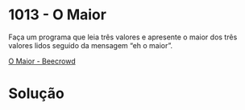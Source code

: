 # 1013 - O Maior

Faça um programa que leia três valores e apresente o maior dos três valores lidos seguido da mensagem “eh o maior”. 

[O Maior - Beecrowd](https://www.beecrowd.com.br/judge/pt/problems/view/1013)

# Solução 

```
```